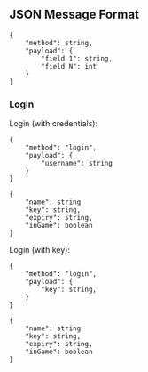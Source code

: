 ## JSON Message Format

```
{
    "method": string,
    "payload": {
        "field 1": string,
        "field N": int
    }
}
```
### Login

Login (with credentials):
```
{
    "method": "login",
    "payload": {
        "username": string
    }
}

{
    "name": string
    "key": string,
    "expiry": string,
    "inGame": boolean
}
```

Login (with key):
```
{
    "method": "login",
    "payload": {
        "key": string,
    }
}

{
    "name": string
    "key": string,
    "expiry": string,
    "inGame": boolean
}
```
